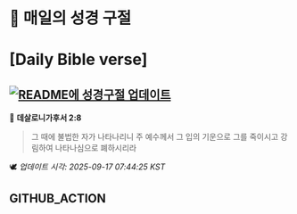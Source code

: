 # 🙏 매일의 성경 구절
# [Daily Bible verse]
## [![README에 성경구절 업데이트](https://github.com/DONGSUKA/first_test/actions/workflows/update-readme-bible.yml/badge.svg)](https://github.com/DONGSUKA/first_test/actions/workflows/update-readme-bible.yml)
<!-- START_BIBLE_VERSE -->
📖 **데살로니가후서 2:8**
> 그 때에 불법한 자가 나타나리니 주 예수께서 그 입의 기운으로 그를 죽이시고 강림하여 나타나심으로 폐하시리라

🕊️ _업데이트 시각: 2025-09-17 07:44:25 KST_
  <!-- END_BIBLE_VERSE -->
## GITHUB_ACTION
